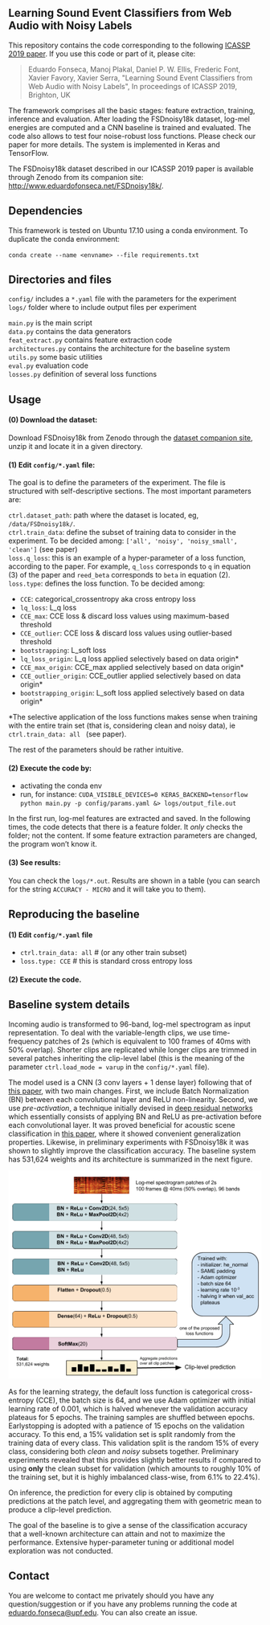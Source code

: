 
## Learning Sound Event Classifiers from Web Audio with Noisy Labels

This repository contains the code corresponding to the following <a href="https://arxiv.org/abs/1901.01189" target="_blank">ICASSP 2019 paper</a>. If you use this code or part of it, please cite:

>Eduardo Fonseca, Manoj Plakal, Daniel P. W. Ellis, Frederic Font, Xavier Favory, Xavier Serra, "Learning Sound Event Classifiers from Web Audio with Noisy Labels", In proceedings of ICASSP 2019, Brighton, UK

The framework comprises all the basic stages: feature extraction, training, inference and evaluation. After loading the FSDnoisy18k dataset, log-mel energies are computed and a CNN baseline is trained and evaluated. The code also allows to test four noise-robust loss functions. Please check our paper for more details. The system is implemented in Keras and TensorFlow.

The FSDnoisy18k dataset described in our ICASSP 2019 paper is available through Zenodo from its companion site: <a href="http://www.eduardofonseca.net/FSDnoisy18k/" target="_blank">http://www.eduardofonseca.net/FSDnoisy18k/</a>. 

## Dependencies
This framework is tested on Ubuntu 17.10 using a conda environment. To duplicate the conda environment:

`conda create --name <envname> --file requirements.txt`


## Directories and files

`config/` includes a `*.yaml` file with the parameters for the experiment  
`logs/` folder where to include output files per experiment  

`main.py` is the main script  
`data.py` contains the data generators  
`feat_extract.py` contains feature extraction code  
`architectures.py` contains the architecture for the baseline system  
`utils.py` some basic utilities  
`eval.py` evaluation code  
`losses.py` definition of several loss functions  



## Usage

#### (0) Download the dataset:

Download FSDnoisy18k from Zenodo through the <a href="http://www.eduardofonseca.net/FSDnoisy18k/" target="_blank">dataset companion site</a>, unzip it and locate it in a given directory.

#### (1) Edit `config/*.yaml` file:

The goal is to define the parameters of the experiment. The file is structured with self-descriptive sections. The most important parameters are: 

`ctrl.dataset_path`: path where the dataset is located, eg, `/data/FSDnoisy18k/`.   
`ctrl.train_data`: define the subset of training data to consider in the experiment. To be decided among: `['all', 'noisy', 'noisy_small', 'clean']` (see paper)   
`loss.q_loss`: this is an example of a hyper-parameter of a loss function, according to the paper. For example, `q_loss` corresponds to `q` in equation (3) of the paper and `reed_beta` corresponds to `beta` in equation (2).  
`loss.type`: defines the loss function. To be decided among:

  - `CCE`: categorical_crossentropy aka cross entropy loss
  - `lq_loss`: L_q loss
  - `CCE_max`: CCE loss & discard loss values using maximum-based threshold
  - `CCE_outlier`: CCE loss & discard loss values using outlier-based threshold
  - `bootstrapping`: L_soft loss
  - `lq_loss_origin`: L_q loss applied selectively based on data origin*
  - `CCE_max_origin`: CCE_max applied selectively based on data origin*
  - `CCE_outlier_origin`: CCE_outlier applied selectively based on data origin*
  - `bootstrapping_origin`: L_soft loss applied selectively based on data origin*

*The selective application of the loss functions makes sense when training with the entire train set (that is, considering clean and noisy data), ie `ctrl.train_data: all ` (see paper).

The rest of the parameters should be rather intuitive.


#### (2) Execute the code by:
- activating the conda env 
- run, for instance: `CUDA_VISIBLE_DEVICES=0 KERAS_BACKEND=tensorflow python main.py -p config/params.yaml &> logs/output_file.out`

In the first run, log-mel features are extracted and saved. In the following times, the code detects that there is a feature folder. It *only* checks the folder; not the content. If some feature extraction parameters are changed, the program won’t know it.

#### (3) See results:

You can check the `logs/*.out`. Results are shown in a table (you can search for the string `ACCURACY - MICRO` and it will take you to them).


## Reproducing the baseline

#### (1) Edit `config/*.yaml` file

  - `ctrl.train_data: all` # (or any other train subset)
  - `loss.type: CCE` # this is standard cross entropy loss
 
#### (2) Execute the code.

## Baseline system details

Incoming audio is transformed to 96-band, log-mel spectrogram as input representation.
To deal with the variable-length clips, we use time-frequency patches of 2s (which is equivalent to 100 frames of 40ms with 50% overlap). Shorter clips are replicated while longer clips are trimmed in several patches inheriting the clip-level label (this is the meaning of the parameter `ctrl.load_mode = varup` in the `config/*.yaml` file).


The model used is a CNN (3 conv layers + 1 dense layer) following that of <a href="https://arxiv.org/abs/1608.04363" target="_blank">this paper</a>, with two main changes. First, we include Batch Normalization (BN) between each convolutional layer and ReLU non-linearity. Second, we use *pre-activation*, a technique initially devised in <a href="https://arxiv.org/abs/1603.05027" target="_blank">deep residual networks</a> which essentially consists of applying BN and ReLU as pre-activation before each convolutional layer.
It was proved beneficial for acoustic scene classification in <a href="https://arxiv.org/abs/1806.07506" target="_blank">this paper</a>, where it showed convenient generalization properties. Likewise, in preliminary experiments with FSDnoisy18k it was shown to slightly improve the classification accuracy. The baseline system has 531,624 weights and its architecture is summarized in the next figure.

<p align="center">

<img src="/figs/baseline_system_archi_v0.png" alt="baseline" width="550"/>

</p>

As for the learning strategy, the default loss function is categorical cross-entropy (CCE), the batch size is 64, and we use Adam optimizer with initial learning rate of 0.001, which is halved whenever the validation accuracy plateaus for 5 epochs. The training samples are shuffled between epochs. Earlystopping is adopted with a patience of 15 epochs on the validation accuracy. To this end, a 15% validation set is split randomly from the training data of every class. This validation split is the random 15% of every class, considering both *clean* and *noisy* subsets together. Preliminary experiments revealed that this provides slightly better results if compared to using **only** the clean subset for validation (which amounts to roughly 10% of the training set, but it is highly imbalanced class-wise, from 6.1% to 22.4%). 

On inference, the prediction for every clip is obtained by computing predictions at the patch level, and aggregating them with geometric mean to produce a clip-level prediction.

The goal of the baseline is to give a sense of the classification accuracy that a well-known architecture can attain and not to maximize the performance. 
Extensive hyper-parameter tuning or additional model exploration was not conducted.

 
## Contact

You are welcome to contact me privately should you have any question/suggestion or if you have any problems running the code at eduardo.fonseca@upf.edu. You can also create an issue.


